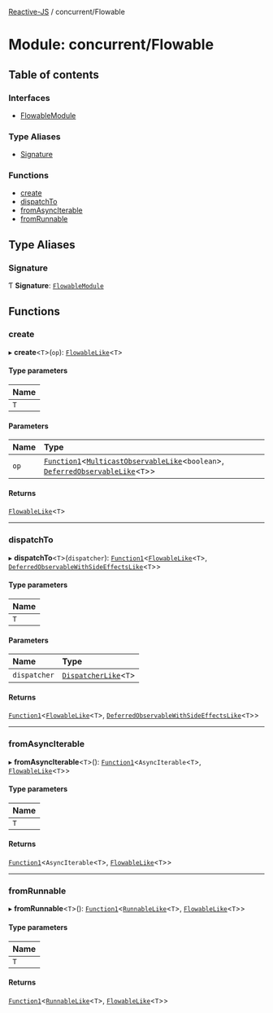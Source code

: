 [Reactive-JS](../README.md) / concurrent/Flowable

# Module: concurrent/Flowable

## Table of contents

### Interfaces

- [FlowableModule](../interfaces/concurrent_Flowable.FlowableModule.md)

### Type Aliases

- [Signature](concurrent_Flowable.md#signature)

### Functions

- [create](concurrent_Flowable.md#create)
- [dispatchTo](concurrent_Flowable.md#dispatchto)
- [fromAsyncIterable](concurrent_Flowable.md#fromasynciterable)
- [fromRunnable](concurrent_Flowable.md#fromrunnable)

## Type Aliases

### Signature

Ƭ **Signature**: [`FlowableModule`](../interfaces/concurrent_Flowable.FlowableModule.md)

## Functions

### create

▸ **create**\<`T`\>(`op`): [`FlowableLike`](../interfaces/concurrent.FlowableLike.md)\<`T`\>

#### Type parameters

| Name |
| :------ |
| `T` |

#### Parameters

| Name | Type |
| :------ | :------ |
| `op` | [`Function1`](functions.md#function1)\<[`MulticastObservableLike`](../interfaces/concurrent.MulticastObservableLike.md)\<`boolean`\>, [`DeferredObservableLike`](../interfaces/concurrent.DeferredObservableLike.md)\<`T`\>\> |

#### Returns

[`FlowableLike`](../interfaces/concurrent.FlowableLike.md)\<`T`\>

___

### dispatchTo

▸ **dispatchTo**\<`T`\>(`dispatcher`): [`Function1`](functions.md#function1)\<[`FlowableLike`](../interfaces/concurrent.FlowableLike.md)\<`T`\>, [`DeferredObservableWithSideEffectsLike`](../interfaces/concurrent.DeferredObservableWithSideEffectsLike.md)\<`T`\>\>

#### Type parameters

| Name |
| :------ |
| `T` |

#### Parameters

| Name | Type |
| :------ | :------ |
| `dispatcher` | [`DispatcherLike`](../interfaces/concurrent.DispatcherLike.md)\<`T`\> |

#### Returns

[`Function1`](functions.md#function1)\<[`FlowableLike`](../interfaces/concurrent.FlowableLike.md)\<`T`\>, [`DeferredObservableWithSideEffectsLike`](../interfaces/concurrent.DeferredObservableWithSideEffectsLike.md)\<`T`\>\>

___

### fromAsyncIterable

▸ **fromAsyncIterable**\<`T`\>(): [`Function1`](functions.md#function1)\<`AsyncIterable`\<`T`\>, [`FlowableLike`](../interfaces/concurrent.FlowableLike.md)\<`T`\>\>

#### Type parameters

| Name |
| :------ |
| `T` |

#### Returns

[`Function1`](functions.md#function1)\<`AsyncIterable`\<`T`\>, [`FlowableLike`](../interfaces/concurrent.FlowableLike.md)\<`T`\>\>

___

### fromRunnable

▸ **fromRunnable**\<`T`\>(): [`Function1`](functions.md#function1)\<[`RunnableLike`](../interfaces/concurrent.RunnableLike.md)\<`T`\>, [`FlowableLike`](../interfaces/concurrent.FlowableLike.md)\<`T`\>\>

#### Type parameters

| Name |
| :------ |
| `T` |

#### Returns

[`Function1`](functions.md#function1)\<[`RunnableLike`](../interfaces/concurrent.RunnableLike.md)\<`T`\>, [`FlowableLike`](../interfaces/concurrent.FlowableLike.md)\<`T`\>\>
